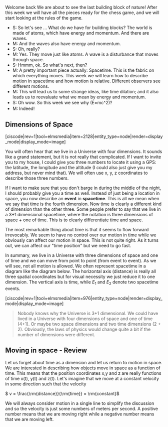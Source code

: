 Welcome back We are about to see the last building block of nature! After this week we will have all the pieces ready for the chess game, and we will start looking at the rules of the game.

- S: So let's see ... What do we have for building blocks? The world is made of atoms, which have energy and momentum. And there are waves.
- M: And the waves also have energy and momentum.
- S: Oh, really?
- M: Yes. They move just like atoms. A wave is a disturbance that moves through space.
- S: Hmmm, ok. So what's next, then?
- M: A pretty important piece actually: Spacetime. This is the fabric on which everything moves. This week we will learn how to describe motion in spacetime and how motion is relative. Different observers see different motions.
- M: This will lead us to some strange ideas, like time dilation; and it also leads us to reevaluate what we mean by energy and momentum.
- S: O<span style="line-height: 20.3999996185303px;">h wow. So this week we see why \(E=mc^2\)?</span>
- M: Indeed!

## Dimensions of Space

[ciscode|rev=1|tool=elmsmedia|item=2128|entity_type=node|render=display_mode|display_mode=image]

You will often hear that we live in a Universe with four dimensions. It sounds like a grand statement, but it is not really that complicated. If I want to invite you to my house, I could give you three numbers to locate it using a GPS: the latitude, the longitude and the altitude (I could also just give you my address, but never mind that). We will often use x, y, z coordinates to describe those three numbers.

If I want to make sure that you don't barge in during the middle of the night, I should probably give you a time as well. Instead of just being a location in space, you now describe an **event** in **spacetime**. This is all we mean when we say that time is the fourth dimension. Now time is clearly a different kind of dimension than the other three. Some people prefer to say that we live in a 3+1 dimensional spacetime, where the notation is three dimensions of space + one of time. This is to clearly differentiate time and space.

The most remarkable thing about time is that it seems to flow forward irrevocably. We seem to have no control over our motion in time while we obviously can affect our motion in space. This is not quite right. As it turns out, we can affect our "time position" but we need to go fast.

In summary, we live in a Universe with three dimensions of space and one of time and we can move from point to point (from event to event). As we will see, not all motion is allowed. We often represent spacetime in a diagram like the diagram below. The horizontal axis (distance) is really all three spatial coordinates but for visual necessity we just reduce it to one dimension. The vertical axis is time, while $E_1$ and $E_2$ denote two spacetime events.

[ciscode|rev=1|tool=elmsmedia|item=976|entity_type=node|render=display_mode|display_mode=image]

> Nobody knows why the Universe is 3+1 dimensional. We could have lived in a Universe with four dimensions of space and one of time (4+1). Or maybe two space dimensions and two time dimensions (2 + 2). Obviously, the laws of physics would change quite a bit if the number of dimensions were different.

## Moving in space - Review

Let us forget about time as a dimension and let us return to motion in space. We are interested in describing how objects move in space as a function of time. This means that the position coordinates x,y and z are really functions of time x(t), y(t) and z(t). Let's imagine that we move at a constant velocity in some direction such that the velocity

$ v = \frac{\rm{distance}}{\rm{time}} = \rm{constant}$

We will always consider motion in a single line to simplify the discussion and so the velocity is just some numbers of meters per second. A positive number means that we are moving right while a negative number means that we are moving left.